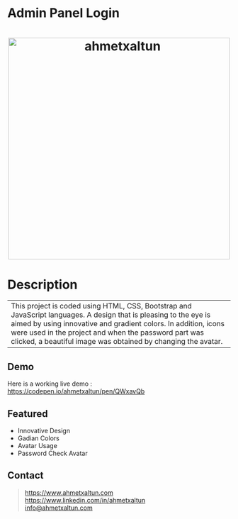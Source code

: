# Admin Panel Login

# <p align="center"><img src="https://i.hizliresim.com/mne5y66.gif" alt="ahmetxaltun" width="500"/></p>
# Description
<table>
<tr>
<td>
  This project is coded using HTML, CSS, Bootstrap and JavaScript languages. A design that is pleasing to the eye is aimed by using innovative and gradient colors. In addition, icons were used in the project and when the password part was clicked, a beautiful image was obtained by changing the avatar.
</td>
</tr>
</table>


## Demo
Here is a working live demo :  https://codepen.io/ahmetxaltun/pen/QWxavQb


## Featured

- Innovative Design
- Gadian Colors
- Avatar Usage
- Password Check Avatar

## Contact

> https://www.ahmetxaltun.com </br>
> https://www.linkedin.com/in/ahmetxaltun </br>
> info@ahmetxaltun.com
